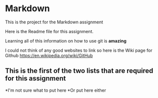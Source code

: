 # Markdown
This is the project for the Markdown assignment

Here is the Readme file for this assignment.

Learning all of this information on how to use git is **amazing**


I could not think of any good websites to link so here is the Wiki page for Github
<https://en.wikipedia.org/wiki/GitHub>


## This is the first of the two lists that are required for this assignment

*I'm not sure what to put here
*Or put here either
